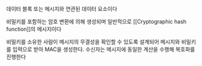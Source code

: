 
데이터 블록 또는 메시지와 연관된 데이터 요소이다

비밀키를 포함하는 암호 변환에 의해 생성되며 일반적으로 [[Cryptographic hash function]]의 메시지이다

비밀키를 소유한 사람이 메시지의 무결성을 확인할 수 있도록 설계되어 메시지와 비밀키를 입력으로 받아 MAC을 생성한다. 수신자는 메시지에 동일한 계산을 수행해 복호화를 진행한다

